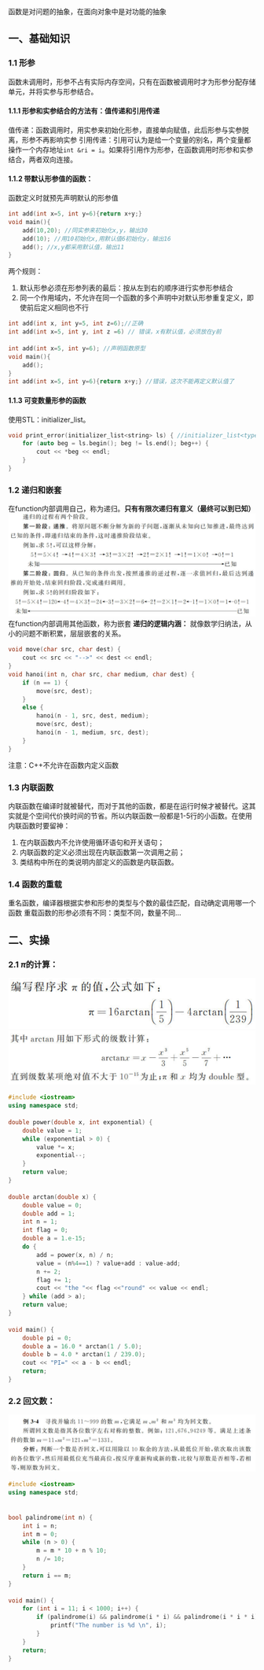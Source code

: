 函数是对问题的抽象，在面向对象中是对功能的抽象
## 一、基础知识
### 1.1 形参
函数未调用时，形参不占有实际内存空间，只有在函数被调用时才为形参分配存储单元，并将实参与形参结合。
#### 1.1.1 形参和实参结合的方法有：值传递和引用传递
值传递：函数调用时，用实参来初始化形参，直接单向赋值，此后形参与实参脱离，形参不再影响实参
引用传递：引用可认为是给一个变量的别名，两个变量都操作一个内存地址`int &ri = i`。如果将引用作为形参，在函数调用时形参和实参结合，两者双向连接。
#### 1.1.2 带默认形参值的函数：
函数定义时就预先声明默认的形参值
```cpp
int add(int x=5, int y=6){return x+y;}
void main(){
    add(10,20); //同实参来初始化x,y，输出30
    add(10); //用10初始化x,用默认值6初始化y，输出16
    add(); //x,y都采用默认值，输出11
}

```
两个规则：

1. 默认形参必须在形参列表的最后：按从左到右的顺序进行实参形参结合
2. 同一个作用域内，不允许在同一个函数的多个声明中对默认形参重复定义，即使前后定义相同也不行
```cpp
int add(int x, int y=5, int z=6);//正确
int add(int x=5, int y, int z =6) // 错误，x有默认值，必须放在y前

int add(int x=5, int y=6); //声明函数原型
void main(){
    add();
}
int add(int x=5, int y=6){return x+y;} //错误，这次不能再定义默认值了
```
#### 1.1.3 可变数量形参的函数
使用STL：initializer_list。
```cpp
void print_error(initializer_list<string> ls) { //initializer_list<typename> listname
	for (auto beg = ls.begin(); beg != ls.end(); beg++) {
		cout << *beg << endl;
	}
}
```
### 1.2 递归和嵌套
在function内部调用自己，称为递归。**只有有限次递归有意义（最终可以到已知）**
![image.png](./assets/images/03/image.png)
在function内部调用其他函数，称为嵌套
**递归的逻辑内涵：**
就像数学归纳法，从小的问题不断积累，层层嵌套的关系。
```cpp
void move(char src, char dest) {
	cout << src << "-->" << dest << endl;
}
void hanoi(int n, char src, char medium, char dest) {
	if (n == 1) {
		move(src, dest);
	}
	else {
		hanoi(n - 1, src, dest, medium);
		move(src, dest);
		hanoi(n - 1, medium, src, dest);
	}
}
```

注意：C++不允许在函数内定义函数
### 1.3 内联函数
内联函数在编译时就被替代，而对于其他的函数，都是在运行时候才被替代。这其实就是个空间代价换时间的节省。所以内联函数一般都是1-5行的小函数。在使用内联函数时要留神：

1. 在内联函数内不允许使用循环语句和开关语句；
2. 内联函数的定义必须出现在内联函数第一次调用之前；
3. 类结构中所在的类说明内部定义的函数是内联函数。

### 1.4 函数的重载
重名函数，编译器根据实参和形参的类型与个数的最佳匹配，自动确定调用哪一个函数
重载函数的形参必须有不同：类型不同，数量不同...

## 二、实操
### 2.1 $\pi$的计算：
![image2.png](./assets/images/03/image2.png)
![image3.png](./assets/images/03/image3.png)
```cpp
#include <iostream>
using namespace std;

double power(double x, int exponential) {
	double value = 1;
	while (exponential > 0) {
		value *= x;
		exponential--;
	}
	return value;
}

double arctan(double x) {
	double value = 0;
	double add = 1;
	int n = 1;
	int flag = 0;
	double a = 1.e-15;
	do {
		add = power(x, n) / n;
		value = (n%4==1) ? value+add : value-add;
		n += 2;
		flag += 1;
		cout << "the "<< flag <<"round" << value << endl;
	} while (add > a);
	return value;
}

void main() {
	double pi = 0;
	double a = 16.0 * arctan(1 / 5.0);
	double b = 4.0 * arctan(1 / 239.0);
	cout << "PI=" << a - b << endl;
	return;
}
```
### 2.2 回文数：
![image4.png](./assets/images/03/image4.png)
```cpp
#include <iostream>
using namespace std;


bool palindrome(int n) {
	int i = n;
	int m = 0;
	while (n > 0) {
		m = m * 10 + n % 10;
		n /= 10;
	}
	return i == m;
}

void main() {
	for (int i = 11; i < 1000; i++) {
		if (palindrome(i) && palindrome(i * i) && palindrome(i * i * i)) {
			printf("The number is %d \n", i);
		}
	}
	return;
}
```








